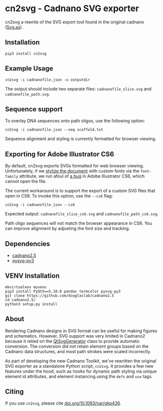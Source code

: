 # cn2svg - Cadnano SVG exporter

cn2svg a rewrite of the SVG export tool found in the original cadnano ([Svg.as](https://github.com/sdouglas/cadnano/blob/master/edu/harvard/med/cadnano/data/Svg.as)).

## Installation

`pip3 install cn2svg`

## Example Usage

`cn2svg -i cadnanofile.json -o outputdir`

The output should include two separate files: `cadnanofile_slice.svg` and `cadnanofile_path.svg`.

## Sequence support

To overlay DNA sequences onto path oligos, use the following option:

`cn2svg -i cadnanofile.json --seq scaffold.txt`

Sequence alignment and styling is currently formatted for browser viewing.

## Exporting for Adobe Illustrator CS6

By default, cn2svg exports SVGs formatted for web browser viewing. Unfortunately, if we [stylize the document](https://graphicdesign.stackexchange.com/questions/36168/is-there-any-way-to-set-fallback-font-families-in-illustrator-svg) with custom fonts via the `font-family` attribute, we run afoul of [a bug](https://forums.adobe.com/thread/1326594) in Adobe Illustrator CS6, which cannot open the file.

The current workaround is to support the export of a custom SVG files that open in CS6. To invoke this option, use the `--cs6` flag:

`cn2svg -i cadnanofile.json --cs6`

Expected output: `cadnanofile_slice_cs6.svg` and `cadnanofile_path_cs6.svg`.

Path oligo sequences will not match the browser appearance in CS6. You can improve alignment by adjusting the font size and tracking.

## Dependencies

- [cadnano2.5](https://github.com/douglaslab/cadnano2.5)
- [pysvg-py3](https://github.com/alorence/pysvg-py3)

## VENV Installation

```
mkvirtualenv myvenv
pip3 install PyQt5==5.10.0 pandas termcolor pysvg-py3
git clone https://github.com/douglaslab/cadnano2.5
cd cadnano2.5/
python3 setup.py install
```

## About

Rendering Cadnano designs in SVG format can be useful for making figures and schematics. However, SVG support was very limited in Cadnano2 because it relied on the [QtSvgGenerator](https://doc.qt.io/qt-5/qsvggenerator.html) class to provide automatic conversion. The conversion did not retain element groups based on the Cadnano data structures, and most path strokes were scaled incorrectly.

As part of developing the new Cadnano Toolkit, we've rewritten the original SVG exporter as a standalone Python script, `cn2svg`. It provides a few new features under the hood, such as hooks for dynamic path styling via unique element id attributes, and element instancing using the `defs` and `use` tags.

## Citing

If you use `cn2svg`, please cite [doi.org/10.1093/nar/gkp436](https://doi.org/10.1093/nar/gkp436).
